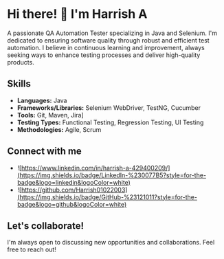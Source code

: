# Hi there! 👋 I'm Harrish A

A passionate QA Automation Tester specializing in Java and Selenium. I'm dedicated to ensuring software quality through robust and efficient test automation.  I believe in continuous learning and improvement, always seeking ways to enhance testing processes and deliver high-quality products.

 ## Skills

* **Languages:** Java
* **Frameworks/Libraries:** Selenium WebDriver, TestNG, Cucumber
* **Tools:** Git, Maven, Jira]
* **Testing Types:** Functional Testing, Regression Testing, UI Testing
* **Methodologies:** Agile, Scrum


## Connect with me

* ![https://www.linkedin.com/in/harrish-a-429400209/](https://img.shields.io/badge/LinkedIn-%230077B5?style=for-the-badge&logo=linkedin&logoColor=white)
* ![https://github.com/Harrish01022003](https://img.shields.io/badge/GitHub-%23121011?style=for-the-badge&logo=github&logoColor=white)

## Let's collaborate!

I'm always open to discussing new opportunities and collaborations. Feel free to reach out!
<!--
**Harrish01022003/Harrish01022003** is a ✨ _special_ ✨ repository because its `README.md` (this file) appears on your GitHub profile.

Here are some ideas to get you started:

- 🔭 I’m currently working on ...
- 🌱 I’m currently learning ...
- 👯 I’m looking to collaborate on ...
- 🤔 I’m looking for help with ...
- 💬 Ask me about ...
- 📫 How to reach me: ...
- 😄 Pronouns: ...
- ⚡ Fun fact: ...
-->
